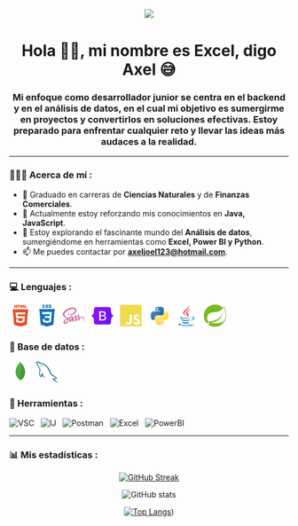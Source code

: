<div id="header" align="center">
  <img src="https://media.giphy.com/media/v1.Y2lkPTc5MGI3NjExZWExNGY2YjNiY2M1NDI4Y2M0YWM3ZjIxZTM2MjQzNGFjNjA4YmRhYyZlcD12MV9pbnRlcm5hbF9naWZzX2dpZklkJmN0PWc/3oKIPEqDGUULpEU0aQ/giphy.gif" width="230px"/>
  <h1 align="center">Hola 🤝🏼, mi nombre es Excel, digo Axel 😅</h1>
  <h3 align="center">Mi enfoque como desarrollador junior se centra en el backend y en el análisis de datos, en el cual mi objetivo es sumergirme en proyectos y convertirlos en soluciones efectivas. Estoy preparado para enfrentar cualquier reto y llevar las ideas más audaces a la realidad.</h3>
</div>

---

### 👨🏽‍💻 Acerca de mí :

- 🔭 Graduado en carreras de **Ciencias Naturales** y de **Finanzas Comerciales**.
- 🌱 Actualmente estoy reforzando mis conocimientos en **Java, JavaScript**.
- 🔰 Estoy explorando el fascinante mundo del **Análisis de datos**, sumergiéndome en herramientas como **Excel, Power BI y Python**.
- 📫 Me puedes contactar por **axeljoel123@hotmail.com**.

---

<div align="left">
<h3>💻 Lenguajes :</h3>
    <div>
        <img src="https://github.com/devicons/devicon/blob/master/icons/html5/html5-plain-wordmark.svg" title="HTML5" alt="HTML" width="40" height="40"/>&nbsp;
        <img src="https://github.com/devicons/devicon/blob/master/icons/css3/css3-plain-wordmark.svg" title="CSS3" alt="CSS" width="40" height="40"/>&nbsp;
        <img src="https://github.com/devicons/devicon/blob/master/icons/sass/sass-original.svg" title="SASS" alt="SASS" width="40" height="40"/>&nbsp;&nbsp;
        <img src="https://github.com/devicons/devicon/blob/master/icons/bootstrap/bootstrap-original.svg" title="BT" alt="BT" width="40" height="40"/>&nbsp;&nbsp;
        <img src="https://github.com/devicons/devicon/blob/master/icons/javascript/javascript-plain.svg" title="JS" alt="Javascript" width="40" height="40"/>&nbsp;&nbsp;
        <img src="https://github.com/devicons/devicon/blob/master/icons/python/python-original.svg" title="PY" alt="Python" width="40" height="40"/>&nbsp;
        <img src="https://github.com/devicons/devicon/blob/master/icons/java/java-original.svg" title="Java" alt="Java" width="40" height="40"/>&nbsp;&nbsp;
        <img src="https://github.com/devicons/devicon/blob/master/icons/spring/spring-original.svg" title="Spring" alt="Springboot" width="40" height="40"/>&nbsp;&nbsp;
    </div>
</div>

<div align="left">
<h3>💾 Base de datos :</h3>
    <div>
      <img src="https://github.com/devicons/devicon/blob/master/icons/mongodb/mongodb-original.svg" title="MongoDB" alt="MongoDB" width="40" height="40"/>&nbsp;
       <img src="https://github.com/devicons/devicon/blob/master/icons/mysql/mysql-original.svg" title="SQL" alt="SQL" width="40" height="40"/>&nbsp;
    </div>
</div>

<div align="left">
<h3>🔨 Herramientas :</h3>
    <div>
      <img src="https://upload.wikimedia.org/wikipedia/commons/9/9a/Visual_Studio_Code_1.35_icon.svg" title="VSC" alt="VSC" width="40" height="40"/>&nbsp;&nbsp;
         <img src="https://upload.wikimedia.org/wikipedia/commons/9/9c/IntelliJ_IDEA_Icon.svg" title="IJ" alt="IJ" width="40" height="40"/>&nbsp;&nbsp;
        <img src="https://www.vectorlogo.zone/logos/getpostman/getpostman-icon.svg" title="Postman" alt="Postman" width="40" height="40"/>&nbsp;&nbsp;
        <img src="https://upload.wikimedia.org/wikipedia/commons/3/34/Microsoft_Office_Excel_%282019%E2%80%93present%29.svg" title="Excel" alt="Excel" width="40" height="40"/>&nbsp;&nbsp;
        <img src="https://github.com/microsoft/PowerBI-Icons/blob/main/SVG/Power-BI.svg" title="PowerBI" alt="PowerBI" width="40" height="40"/>&nbsp;&nbsp;
    </div>
</div>

---

### 📊 Mis estadísticas :
<div align="center">
  
[![GitHub Streak](http://github-readme-streak-stats.herokuapp.com?user=AxelSarmientoR&theme=transparent&border_radius=23&locale=es&date_format=j%20M%5B%20Y%5D&card_width=500)](https://git.io/streak-stats)
  
![GitHub stats](https://github-readme-stats.vercel.app/api?username=AxelSarmientoR&show_icons=true&theme=vue-dark)
  
[![Top Langs](https://github-readme-stats.vercel.app/api/top-langs/?username=AxelSarmientoR&layout=donut-vertical)](https://github.com/anuraghazra/github-readme-stats))
  
</div>


